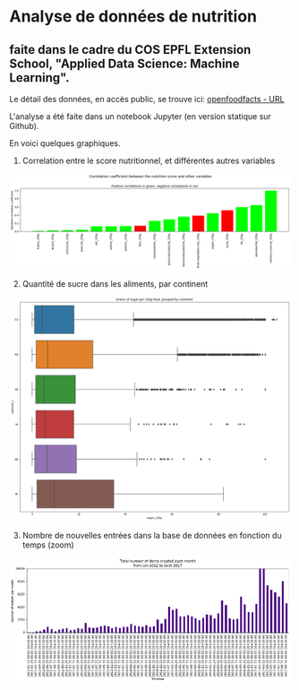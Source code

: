 # Analyse de données de nutrition
## faite dans le cadre du COS EPFL Extension School, "Applied Data Science: Machine Learning".

Le détail des données, en accès public, se trouve ici:
[openfoodfacts - URL](https://static.openfoodfacts.org/data/data-fields.txt) 

L'analyse a été faite dans un notebook Jupyter (en version statique sur Github).

En voici quelques graphiques.

1. Correlation entre le score nutritionnel, et différentes autres variables

![Correlation nutrition score](./Graphs/Corr_nutrition_score_nutr_variables.png "corr graph")

2. Quantité de sucre dans les aliments, par continent

![Boxplot sugar per 100g](./Graphs/sugar_per_100g_food_per_continent.png "sugar per continent")

3. Nombre de nouvelles entrées dans la base de données en fonction du temps (zoom)

![Time series](./Graphs/Nber_of_entrie_per_month_zoom.png "entries per month")
